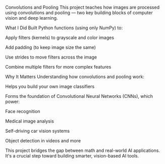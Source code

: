 Convolutions and Pooling
This project teaches how images are processed using convolutions and pooling — two key building blocks of computer vision and deep learning.

What I Did
Built Python functions (using only NumPy) to:

Apply filters (kernels) to grayscale and color images

Add padding (to keep image size the same)

Use strides to move filters across the image

Combine multiple filters for more complex features

Why It Matters
Understanding how convolutions and pooling work:

Helps you build your own image classifiers

Forms the foundation of Convolutional Neural Networks (CNNs), which power:

Face recognition

Medical image analysis

Self-driving car vision systems

Object detection in videos and more

This project bridges the gap between math and real-world AI applications. It's a crucial step toward building smarter, vision-based AI tools.

